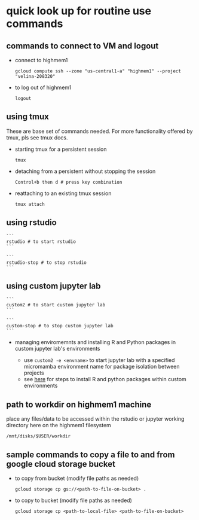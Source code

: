 # quick look up for routine use commands

## commands to connect to VM and logout

- connect to highmem1
    ```
    gcloud compute ssh --zone "us-central1-a" "highmem1" --project "velina-208320"
    ```

- to log out of highmem1
    ```
    logout
    ```

## using tmux 

These are base set of commands needed. For more functionality offered by tmux, pls see tmux docs.

- starting tmux for a persistent session
    ```
    tmux
    ```

- detaching from a persistent without stopping the session
    ```
    Control+b then d # press key combination
    ```

- reattaching to an existing tmux session 
    ```
    tmux attach
    ```

## using rstudio

    ```
    rstudio # to start rstudio
    ```

    ```
    rstudio-stop # to stop rstudio
    ```
## using custom jupyter lab

    ```
    custom2 # to start custom jupyter lab 
    ```

    ```
    custom-stop # to stop custom jupyter lab
    ```
- managing enviromemnts and installing R and Python packages in custom jupyter lab's environments

    - use `custom2 -e <envname>` to start jupyter lab with a specified micromamba environment name for package isolation between projects
    - see [here](/docs/custom.md) for steps to install R and python packages within custom environments

## path to workdir on highmem1 machine

place any files/data to be accessed within the rstudio or jupyter working directory here on the highmem1 filesystem

```
/mnt/disks/$USER/workdir
```

## sample commands to copy a file to and from google cloud storage bucket


- to copy from bucket (modify file paths as needed)
    ```
    gcloud storage cp gs://<path-to-file-on-bucket> .
    ```

- to copy to bucket (modify file paths as needed)
    ```
    gcloud storage cp <path-to-local-file> <path-to-file-on-bucket>
    ```

